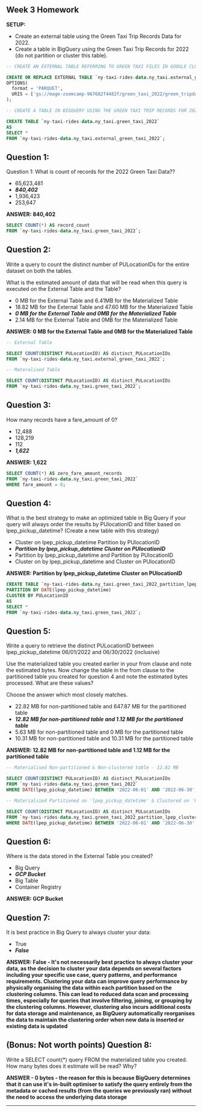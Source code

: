 ## Week 3 Homework

<b>SETUP:</b></br>

* Create an external table using the Green Taxi Trip Records Data for 2022.
* Create a table in BigQuery using the Green Taxi Trip Records for 2022 (do not partition or cluster this table).

```sql
-- CREATE AN EXTERNAL TABLE REFERRING TO GREEN TAXI FILES IN GOOGLE CLOUD STORAGE 

CREATE OR REPLACE EXTERNAL TABLE `ny-taxi-rides-data.ny_taxi.external_green_taxi_2022`
OPTIONS(
  format = 'PARQUET', 
  URIS = ['gs://mage-zoomcamp-967682f4482f/green_taxi_2022/green_tripdata_2022-*.parquet']
);

-- CREATE A TABLE IN BIGQUERY USING THE GREEN TAXI TRIP RECORDS FOR 2022 (DO NOT PARTITION OR CLUSTER)

CREATE TABLE `ny-taxi-rides-data.ny_taxi.green_taxi_2022`
AS
SELECT *
FROM `ny-taxi-rides-data.ny_taxi.external_green_taxi_2022`;
```

## Question 1:
Question 1: What is count of records for the 2022 Green Taxi Data??
- 65,623,481
- __*840,402*__
- 1,936,423
- 253,647

**ANSWER: 840,402**

```sql
SELECT COUNT(*) AS record_count
FROM `ny-taxi-rides-data.ny_taxi.green_taxi_2022`;
```

## Question 2:

Write a query to count the distinct number of PULocationIDs for the entire dataset on both the tables.

What is the estimated amount of data that will be read when this query is executed on the External Table and the Table?

- 0 MB for the External Table and 6.41MB for the Materialized Table
- 18.82 MB for the External Table and 47.60 MB for the Materialized Table
- __*0 MB for the External Table and 0MB for the Materialized Table*__
- 2.14 MB for the External Table and 0MB for the Materialized Table

**ANSWER: 0 MB for the External Table and 0MB for the Materialized Table**

```sql
-- External Table

SELECT COUNT(DISTINCT PULocationID) AS distinct_PULocationIDs
FROM `ny-taxi-rides-data.ny_taxi.external_green_taxi_2022`;

-- Materalised Table 

SELECT COUNT(DISTINCT PULocationID) AS distinct_PULocationIDs
FROM `ny-taxi-rides-data.ny_taxi.green_taxi_2022`;
```


## Question 3:

How many records have a fare_amount of 0?

- 12,488
- 128,219
- 112
- __*1,622*__

**ANSWER: 1,622**

```sql
SELECT COUNT(*) AS zero_fare_amount_records
FROM `ny-taxi-rides-data.ny_taxi.green_taxi_2022`
WHERE fare_amount = 0;
```

## Question 4:

What is the best strategy to make an optimized table in Big Query if your query will always order the results by PUlocationID and filter based on lpep_pickup_datetime? (Create a new table with this strategy)

- Cluster on lpep_pickup_datetime Partition by PUlocationID
- __*Partition by lpep_pickup_datetime  Cluster on PUlocationID*__
- Partition by lpep_pickup_datetime and Partition by PUlocationID
- Cluster on by lpep_pickup_datetime and Cluster on PUlocationID

**ANSWER: Partition by lpep_pickup_datetime  Cluster on PUlocationID**

```sql
CREATE TABLE `ny-taxi-rides-data.ny_taxi.green_taxi_2022_partition_lpep_cluster_pulocationid`
PARTITION BY DATE(lpep_pickup_datetime)
CLUSTER BY PULocationID
AS
SELECT *
FROM `ny-taxi-rides-data.ny_taxi.green_taxi_2022`;
```

## Question 5:

Write a query to retrieve the distinct PULocationID between lpep_pickup_datetime 06/01/2022 and 06/30/2022 (inclusive)

Use the materialized table you created earlier in your from clause and note the estimated bytes. Now change the table in the from clause to the partitioned table you created for question 4 and note the estimated bytes processed. What are these values?

Choose the answer which most closely matches.

- 22.82 MB for non-partitioned table and 647.87 MB for the partitioned table
- __*12.82 MB for non-partitioned table and 1.12 MB for the partitioned table*__
- 5.63 MB for non-partitioned table and 0 MB for the partitioned table
- 10.31 MB for non-partitioned table and 10.31 MB for the partitioned table

**ANSWER: 12.82 MB for non-partitioned table and 1.12 MB for the partitioned table**

```sql
-- Materialised Non-partitioned & Non-clustered table - 12.82 MB

SELECT COUNT(DISTINCT PULocationID) AS distinct_PULocationIDs
FROM `ny-taxi-rides-data.ny_taxi.green_taxi_2022`
WHERE DATE(lpep_pickup_datetime) BETWEEN '2022-06-01' AND '2022-06-30';

-- Materialsied Partitioned on 'lpep_pickup_datetime' & Clustered on 'PULocationID' - 1.12 MB

SELECT COUNT(DISTINCT PULocationID) AS distinct_PULocationIDs
FROM `ny-taxi-rides-data.ny_taxi.green_taxi_2022_partition_lpep_cluster_pulocationid`
WHERE DATE(lpep_pickup_datetime) BETWEEN '2022-06-01' AND '2022-06-30';
```

## Question 6: 

Where is the data stored in the External Table you created?

- Big Query
- __*GCP Bucket*__
- Big Table
- Container Registry

**ANSWER: GCP Bucket**

## Question 7:

It is best practice in Big Query to always cluster your data:

- True
- __*False*__

**ANSWER: False - It's not necessarily best practice to always cluster your data, as the decision to cluster your data depends on several factors including your specific use case, query patterns, and performance requirements. Clustering your data can improve query performance by physically organising the data within each partition based on the clustering columns. This can lead to reduced data scan and processing times, especially for queries that involve filtering, joining, or grouping by the clustering columns. However, clustering also incurs additional costs for data storage and maintenance, as BigQuery automatically reorganises the data to maintain the clustering order when new data is inserted or existing data is updated**

## (Bonus: Not worth points) Question 8:

Write a SELECT count(*) query FROM the materialized table you created. How many bytes does it estimate will be read? Why?

**ANSWER - 0 bytes - the reason for this is because BigQuery determines that it can use it's in-built optimiser to satisfy the query entirely from the metadata or cached results (from the queries we previously ran) without the need to access the underlying data storage**

---------------------------
 
